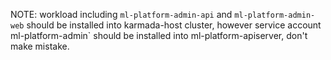 NOTE:
workload including `ml-platform-admin-api` and `ml-platform-admin-web` should be installed into karmada-host cluster, however
service account ml-platform-admin` should be installed into ml-platform-apiserver, don't make mistake.